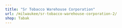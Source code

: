 ```yaml
---
title: "Sr Tobacco Warehouse Corporation"
url: /milwaukee/sr-tobacco-warehouse-corporation-2/
shop: Tabak
---
```

